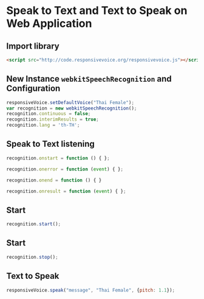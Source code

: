 # Speak to Text and Text to Speak on Web Application

## Import library
```html
<script src="http://code.responsivevoice.org/responsivevoice.js"></script>
```

## New Instance `webkitSpeechRecognition` and Configuration
```js
responsiveVoice.setDefaultVoice("Thai Female");
var recognition = new webkitSpeechRecognition();
recognition.continuous = false;
recognition.interimResults = true;
recognition.lang = 'th-TH';
```

## Speak to Text listening
```js
recognition.onstart = function () { };

recognition.onerror = function (event) { };

recognition.onend = function () { }

recognition.onresult = function (event) { };
```

## Start
```js
recognition.start();
```

## Start
```js
recognition.stop();
```

## Text to Speak
```js
responsiveVoice.speak("message", "Thai Female", {pitch: 1.1});
```